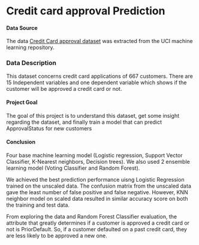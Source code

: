 # Credit card approval Prediction

#### **Data Source**
The data [Credit Card approval dataset](http://archive.ics.uci.edu/ml/datasets/credit+approval) was extracted from the UCI machine learning repository. 

### **Data Description**
This dataset concerns credit card applications of 667 customers. There are 15 Independent variables and one dependent variable which shows if the customer will be approved a credit card or not. 

#### **Project Goal**
The goal of this project is to understand this dataset, get some insight regarding the dataset, and finally train a model that can predict ApprovalStatus for new customers

#### **Conclusion**

Four base machine learning model (Logistic regression, Support Vector Classifier, K-Nearest neighbors, Decision trees). We also used 2 ensemble learning model (Voting Classifier and Random Forest). 

We achieved the best prediction performance uisng Logistic Regression trained on the unscaled data. The confusion matrix from the unscaled data gave the least number of false positive and false negative. However, KNN neighbor model on scaled data resulted in similar accuracy score on both the training and test data. 

From exploring the data and Random Forest Classifier evaluation, the attribute that greatly determines if a customer is approved a credit card or not is PriorDefault. So, if a customer defaulted on a past credit card, they are less likely to be approved a new one.
